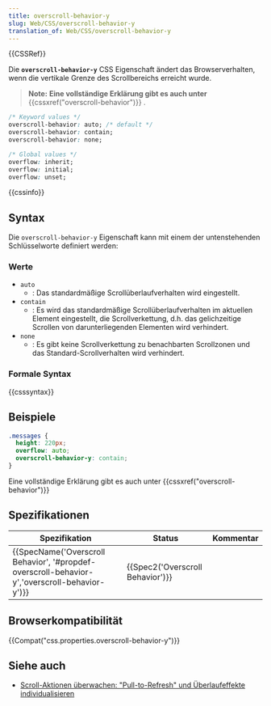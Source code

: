 ```yaml
---
title: overscroll-behavior-y
slug: Web/CSS/overscroll-behavior-y
translation_of: Web/CSS/overscroll-behavior-y
---
```

{{CSSRef}}

Die **`overscroll-behavior-y`** CSS Eigenschaft ändert das Browserverhalten, wenn die vertikale Grenze des Scrollbereichs erreicht wurde.

> **Note:** **Eine vollständige Erklärung gibt es auch unter** {{cssxref("overscroll-behavior")}} .

```css
/* Keyword values */
overscroll-behavior: auto; /* default */
overscroll-behavior: contain;
overscroll-behavior: none;

/* Global values */
overflow: inherit;
overflow: initial;
overflow: unset;
```

{{cssinfo}}

## Syntax

Die `overscroll-behavior-y` Eigenschaft kann mit einem der untenstehenden Schlüsselworte definiert werden:

### Werte

- `auto`
  - : Das standardmäßige Scrollüberlaufverhalten wird eingestellt.
- `contain`
  - : Es wird das standardmäßige Scrollüberlaufverhalten im aktuellen Element eingestellt, die Scrollverkettung, d.h. das gelichzeitige Scrollen von darunterliegenden Elementen wird verhindert.
- `none`
  - : Es gibt keine Scrollverkettung zu benachbarten Scrollzonen und das Standard-Scrollverhalten wird verhindert.

### Formale Syntax

{{csssyntax}}

## Beispiele

```css
.messages {
  height: 220px;
  overflow: auto;
  overscroll-behavior-y: contain;
}
```

Eine vollständige Erklärung gibt es auch unter {{cssxref("overscroll-behavior")}}

## Spezifikationen

| Spezifikation                                                                                                                | Status                                       | Kommentar |
| ---------------------------------------------------------------------------------------------------------------------------- | -------------------------------------------- | --------- |
| {{SpecName('Overscroll Behavior', '#propdef-overscroll-behavior-y','overscroll-behavior-y')}} | {{Spec2('Overscroll Behavior')}} |           |

## Browserkompatibilität

{{Compat("css.properties.overscroll-behavior-y")}}

## Siehe auch

- [Scroll-Aktionen überwachen: "Pull-to-Refresh" und Überlaufeffekte individualisieren](https://developers.google.com/web/updates/2017/11/overscroll-behavior#demo)
